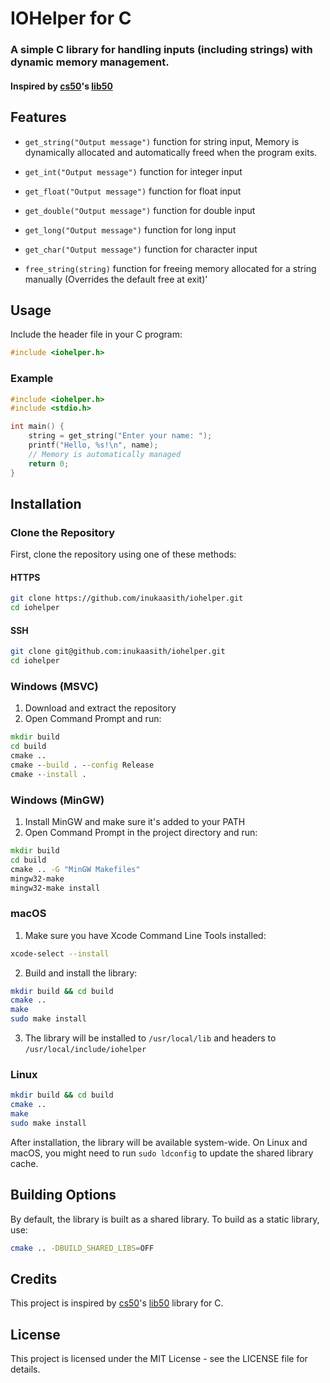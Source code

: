 # IOHelper for C

### A simple C library for handling inputs (including strings) with dynamic memory management.

#### Inspired by [cs50](https://cs50.harvard.edu)'s [lib50](https://github.com/cs50/libcs50/)

## Features

- `get_string("Output message")` function for string input, Memory is dynamically allocated and automatically freed when the program exits.
- `get_int("Output message")` function for integer input
- `get_float("Output message")` function for float input
- `get_double("Output message")` function for double input
- `get_long("Output message")` function for long input
- `get_char("Output message")` function for character input

- `free_string(string)` function for freeing memory allocated for a string manually (Overrides the default free at exit)'


## Usage

Include the header file in your C program:

```c
#include <iohelper.h>
```

### Example

```c
#include <iohelper.h>
#include <stdio.h>

int main() {
    string = get_string("Enter your name: ");
    printf("Hello, %s!\n", name);
    // Memory is automatically managed
    return 0;
}
```

## Installation

### Clone the Repository

First, clone the repository using one of these methods:

#### HTTPS
```bash
git clone https://github.com/inukaasith/iohelper.git
cd iohelper
```

#### SSH
```bash
git clone git@github.com:inukaasith/iohelper.git
cd iohelper
```

### Windows (MSVC)

1. Download and extract the repository
2. Open Command Prompt and run:
```cmd
mkdir build
cd build
cmake ..
cmake --build . --config Release
cmake --install .
```

### Windows (MinGW)

1. Install MinGW and make sure it's added to your PATH
2. Open Command Prompt in the project directory and run:
```cmd
mkdir build
cd build
cmake .. -G "MinGW Makefiles"
mingw32-make
mingw32-make install
```

### macOS

1. Make sure you have Xcode Command Line Tools installed:
```bash
xcode-select --install
```

2. Build and install the library:
```bash
mkdir build && cd build
cmake ..
make
sudo make install
```

3. The library will be installed to `/usr/local/lib` and headers to `/usr/local/include/iohelper`

### Linux

```bash
mkdir build && cd build
cmake ..
make
sudo make install
```

After installation, the library will be available system-wide. On Linux and macOS, you might need to run `sudo ldconfig` to update the shared library cache.

## Building Options

By default, the library is built as a shared library. To build as a static library, use:

```bash
cmake .. -DBUILD_SHARED_LIBS=OFF
```

## Credits

This project is inspired by [cs50](https://cs50.harvard.edu)'s [lib50](https://github.com/cs50/libcs50/) library for C.


## License

This project is licensed under the MIT License - see the LICENSE file for details.